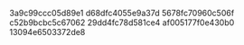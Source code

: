 3a9c99ccc05d89e1
d68dfc4055e9a37d
5678fc70960c506f
c52b9bcbc5c67062
29dd4fc78d581ce4
af005177f0e430b0
13094e6503372de8
